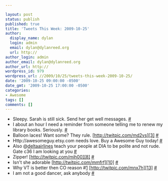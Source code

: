 ```yaml
---

layout: post
status: publish
published: true
title: 'Tweets This Week: 2009-10-25'
author:
  display_name: dylan
  login: admin
  email: dylan@dylanreed.org
  url: http://
author_login: admin
author_email: dylan@dylanreed.org
author_url: http://
wordpress_id: 979
wordpress_url: //2009/10/25/tweets-this-week-2009-10-25/
date: '2009-10-25 09:00:00 -0500'
date_gmt: '2009-10-25 17:00:00 -0500'
categories:
- Awesome
tags: []
comments: []
---
```


  * Sleepy. Sarah is still sick. Send her get well messages. [#][1]
  * I about an hour I need a reminder from someone telling me to renew my library books. Seriously. [#][2]
  * Balloon laces! Want some? They rule. [http://twitpic.com/md2vs][3] [#][4]
  * Http://awesomeguy.etsy.com needs love. Buy a Awesome Guy today! [#][5]
  * Also @[deltaairlines][6] teach your people at DIA to be polite and not rude. Gate c36 I am looking at you [#][7]
  * Zipper! [http://twitpic.com/mih00][8] [#][9]
  * Isn't she adorable [http://twitpic.com/mmfrf][10] [#][11]
  * Why VT is better then CO reason #[1][12] [http://twitpic.com/mnx7h][13] [#][14]
  * I am not a good dancer, ask anybody [#][15]
  


   [1]: http://twitter.com/awesomeguy/statuses/4995960485
   [2]: http://twitter.com/awesomeguy/statuses/5046549689
   [3]: http://twitpic.com/md2vs
   [4]: http://twitter.com/awesomeguy/statuses/5046648572
   [5]: http://twitter.com/awesomeguy/statuses/5046668757
   [6]: http://twitter.com/deltaairlines
   [7]: http://twitter.com/awesomeguy/statuses/5069290750
   [8]: http://twitpic.com/mih00
   [9]: http://twitter.com/awesomeguy/statuses/5079501999
   [10]: http://twitpic.com/mmfrf
   [11]: http://twitter.com/awesomeguy/statuses/5103876945
   [12]: http://search.twitter.com/search?q=%231
   [13]: http://twitpic.com/mnx7h
   [14]: http://twitter.com/awesomeguy/statuses/5111117471
   [15]: http://twitter.com/awesomeguy/statuses/5134182032

